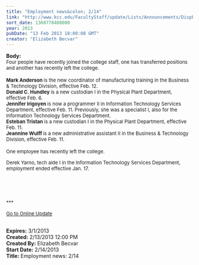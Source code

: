 ```yaml
---
title: "Employment news&colon; 2/14"
link: "http://www.kcc.edu/FacultyStaff/update/Lists/Announcements/DispForm.aspx?ID=989"
sort_date: 1360778408000
year: 2013
pubDate: "13 Feb 2013 18:00:08 GMT"
creator: "Elizabeth Becvar"
---
```


<div><b>Body:</b> <div class="ExternalClass73DD44A831A849B1A142FDD4CE6ECB67">
<div><font size="2">Four people have recently joined the college staff, one has transferred positions and another has recently left the college.</font></div>
<div><font size="2"></font> </div>
<div><font size="2"><strong>Mark Anderson </strong>is the new coordinator of manufacturing training in the Business &amp; Technology Division, effective Feb. 12.</font></div>
<div><font size="2"><strong>Donald C. Hundley </strong>is a new custodian I in the Physical Plant Department, effective Feb. 6.</font></div>
<div><font size="2">
<div><font size="2"><strong>Jennifer Irigoyen </strong>is now a programmer II in Information Technology Services Department, effective Feb. 11. Previously, she was a specialist I, also for the Information Technology Services Department.</font></div><strong>Esteban Tristan </strong>is a new custodian I in the Physical Plant Department, effective Feb. 11.</font></div>
<div><font size="2"><strong>Jeannine Wulff </strong>is a new administrative assistant II in the Business &amp; Technology Division, effective Feb. 11.</font></div>
<div><font size="2"></font> </div>
<div><font size="2">One employee has recently left the college.</font></div>
<p><font size="2">Derek Yarno, tech aide I in the Information Technology Services Department, employment ended effective Jan. 17.</font></p>
<p><font size="2"></font> </p>
<p><font size="2"></font> </p>
<p><font size="2">***</font></p>
<p><font size="2"><a href="/FacultyStaff/update/Pages/dailyupdate.aspx">Go to Online Update</a></font><font size="2"></p>
<div><br /></div></font></div></div>
<div><b>Expires:</b> 3/1/2013</div>
<div><b>Created:</b> 2/13/2013 12:00 PM</div>
<div><b>Created By:</b> Elizabeth Becvar</div>
<div><b>Start Date:</b> 2/14/2013</div>
<div><b>Title:</b> Employment news: 2/14</div>
